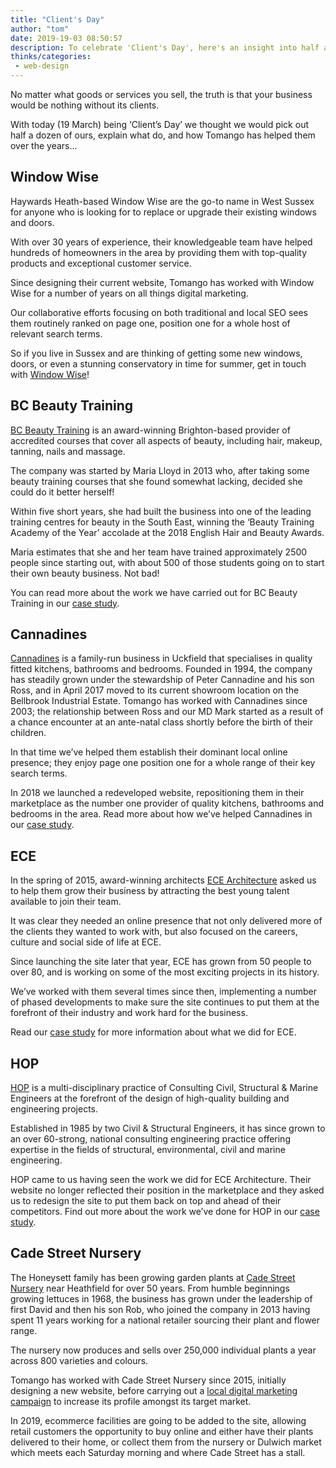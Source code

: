 ```yaml
---
title: "Client's Day"
author: "tom"
date: 2019-19-03 08:50:57
description: To celebrate 'Client's Day', here's an insight into half a dozen of Tomango's brand, web and marketing clients..
thinks/categories: 
 - web-design
---
```


No matter what goods or services you sell, the truth is that your business would be nothing without its clients.

With today (19 March) being ‘Client’s Day’ we thought we would pick out half a dozen of ours, explain what do, and how Tomango has helped them over the years...

## Window Wise

Haywards Heath-based Window Wise are the go-to name in West Sussex for anyone who is looking for to replace or upgrade their existing windows and doors.

With over 30 years of experience, their knowledgeable team have helped hundreds of homeowners in the area by providing them with top-quality products and exceptional customer service.

Since designing their current website, Tomango has worked with Window Wise for a number of years on all things digital marketing. 

Our collaborative efforts focusing on both traditional and local SEO sees them routinely ranked on page one, position one for a whole host of relevant search terms.

So if you live in Sussex and are thinking of getting some new windows, doors, or even a stunning conservatory in time for summer, get in touch with [Window Wise](https://www.windowwise.co.uk)!

## BC Beauty Training

[BC Beauty Training](https://bcbeautytraining.co.uk) is an award-winning Brighton-based provider of accredited courses that cover all aspects of beauty, including hair, makeup, tanning, nails and massage.

The company was started by Maria Lloyd in 2013 who, after taking some beauty training courses that she found somewhat lacking, decided she could do it better herself!

Within five short years, she had built the business into one of the leading training centres for beauty in the South East, winning the ‘Beauty Training Academy of the Year’ accolade at the 2018 English Hair and Beauty Awards.

Maria estimates that she and her team have trained approximately 2500 people since starting out, with about 500 of those students going on to start their own beauty business. Not bad!

You can read more about the work we have carried out for BC Beauty Training in our [case study](https://www.tomango.co.uk/created/bc-beauty-training/).

## Cannadines

[Cannadines](https://www.cannadines.co.uk/) is a family-run business in Uckfield that specialises in quality fitted kitchens, bathrooms and bedrooms. Founded in 1994, the company has steadily grown under the stewardship of Peter Cannadine and his son Ross, and in April 2017 moved to its current showroom location on the Bellbrook Industrial Estate.
Tomango has worked with Cannadines since 2003; the relationship between Ross and our MD Mark started as a result of a chance encounter at an ante-natal class shortly before the birth of their children.

In that time we’ve helped them establish their dominant local online presence; they enjoy page one position one for a whole range of their key search terms.

In 2018 we launched a redeveloped website, repositioning them in their marketplace as the number one provider of quality kitchens, bathrooms and bedrooms in the area. Read more about how we’ve helped Cannadines in our [case study](https://www.tomango.co.uk/created/cannadines/).

## ECE

In the spring of 2015, award-winning architects [ECE Architecture](https://www.ecearchitecture.com) asked us to help them grow their business by attracting the best young talent available to join their team.

It was clear they needed an online presence that not only delivered more of the clients they wanted to work with, but also focused on the careers, culture and social side of life at ECE.

Since launching the site later that year, ECE has grown from 50 people to over 80, and is working on some of the most exciting projects in its history.

We’ve worked with them several times since then, implementing a number of phased developments to make sure the site continues to put them at the forefront of their industry and work hard for the business.

Read our [case study](https://www.tomango.co.uk/created/ece/) for more information about what we did for ECE.

## HOP

[HOP](https://www.hop.uk.com/) is a multi-disciplinary practice of Consulting Civil, Structural & Marine Engineers at the forefront of the design of high-quality building and engineering projects.

Established in 1985 by two Civil & Structural Engineers, it has since grown to an over 60-strong, national consulting engineering practice offering expertise in the fields of structural, environmental, civil and marine engineering.

HOP came to us having seen the work we did for ECE Architecture. Their website no longer reflected their position in the marketplace and they asked us to redesign the site to put them back on top and ahead of their competitors. Find out more about the work we’ve done for HOP in our [case study](https://www.tomango.co.uk/created/hop/).


## Cade Street Nursery

The Honeysett family has been growing garden plants at [Cade Street Nursery](http://cadestreetnursery.co.uk/) near Heathfield for over 50 years. From humble beginnings growing lettuces in 1968, the business has grown under the leadership of first David and then his son Rob, who joined the company in 2013 having spent 11 years working for a national retailer sourcing their plant and flower range.

The nursery now produces and sells over 250,000 individual plants a year across 800 varieties and colours.

Tomango has worked with Cade Street Nursery since 2015, initially designing a new website, before carrying out a [local digital marketing campaign](https://www.tomango.co.uk/thinks/helping-cade-street-nursery-to-grow/) to increase its profile amongst its target market.

In 2019, ecommerce facilities are going to be added to the site, allowing retail customers the opportunity to buy online and either have their plants delivered to their home, or collect them from the nursery or Dulwich market which meets each Saturday morning and where Cade Street has a stall.
